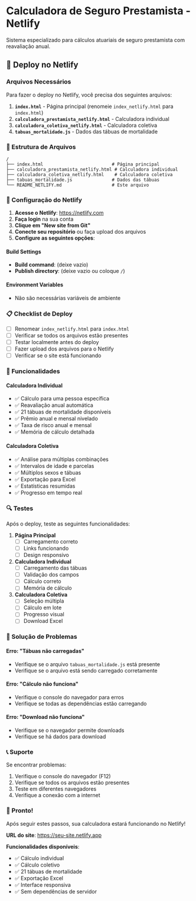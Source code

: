 # Calculadora de Seguro Prestamista - Netlify

Sistema especializado para cálculos atuariais de seguro prestamista com reavaliação anual.

## 🚀 Deploy no Netlify

### Arquivos Necessários

Para fazer o deploy no Netlify, você precisa dos seguintes arquivos:

1. **`index.html`** - Página principal (renomeie `index_netlify.html` para `index.html`)
2. **`calculadora_prestamista_netlify.html`** - Calculadora individual
3. **`calculadora_coletiva_netlify.html`** - Calculadora coletiva
4. **`tabuas_mortalidade.js`** - Dados das tábuas de mortalidade

### 📁 Estrutura de Arquivos

```
/
├── index.html                          # Página principal
├── calculadora_prestamista_netlify.html # Calculadora individual
├── calculadora_coletiva_netlify.html    # Calculadora coletiva
├── tabuas_mortalidade.js               # Dados das tábuas
└── README_NETLIFY.md                   # Este arquivo
```

### 🔧 Configuração do Netlify

1. **Acesse o Netlify**: https://netlify.com
2. **Faça login** na sua conta
3. **Clique em "New site from Git"**
4. **Conecte seu repositório** ou faça upload dos arquivos
5. **Configure as seguintes opções**:

#### Build Settings
- **Build command**: (deixe vazio)
- **Publish directory**: (deixe vazio ou coloque `/`)

#### Environment Variables
- Não são necessárias variáveis de ambiente

### 📋 Checklist de Deploy

- [ ] Renomear `index_netlify.html` para `index.html`
- [ ] Verificar se todos os arquivos estão presentes
- [ ] Testar localmente antes do deploy
- [ ] Fazer upload dos arquivos para o Netlify
- [ ] Verificar se o site está funcionando

### 🎯 Funcionalidades

#### Calculadora Individual
- ✅ Cálculo para uma pessoa específica
- ✅ Reavaliação anual automática
- ✅ 21 tábuas de mortalidade disponíveis
- ✅ Prêmio anual e mensal nivelado
- ✅ Taxa de risco anual e mensal
- ✅ Memória de cálculo detalhada

#### Calculadora Coletiva
- ✅ Análise para múltiplas combinações
- ✅ Intervalos de idade e parcelas
- ✅ Múltiplos sexos e tábuas
- ✅ Exportação para Excel
- ✅ Estatísticas resumidas
- ✅ Progresso em tempo real

### 🔍 Testes

Após o deploy, teste as seguintes funcionalidades:

1. **Página Principal**
   - [ ] Carregamento correto
   - [ ] Links funcionando
   - [ ] Design responsivo

2. **Calculadora Individual**
   - [ ] Carregamento das tábuas
   - [ ] Validação dos campos
   - [ ] Cálculo correto
   - [ ] Memória de cálculo

3. **Calculadora Coletiva**
   - [ ] Seleção múltipla
   - [ ] Cálculo em lote
   - [ ] Progresso visual
   - [ ] Download Excel

### 🐛 Solução de Problemas

#### Erro: "Tábuas não carregadas"
- Verifique se o arquivo `tabuas_mortalidade.js` está presente
- Verifique se o arquivo está sendo carregado corretamente

#### Erro: "Cálculo não funciona"
- Verifique o console do navegador para erros
- Verifique se todas as dependências estão carregando

#### Erro: "Download não funciona"
- Verifique se o navegador permite downloads
- Verifique se há dados para download

### 📞 Suporte

Se encontrar problemas:

1. Verifique o console do navegador (F12)
2. Verifique se todos os arquivos estão presentes
3. Teste em diferentes navegadores
4. Verifique a conexão com a internet

### 🎉 Pronto!

Após seguir estes passos, sua calculadora estará funcionando no Netlify!

**URL do site**: https://seu-site.netlify.app

**Funcionalidades disponíveis**:
- ✅ Cálculo individual
- ✅ Cálculo coletivo
- ✅ 21 tábuas de mortalidade
- ✅ Exportação Excel
- ✅ Interface responsiva
- ✅ Sem dependências de servidor

